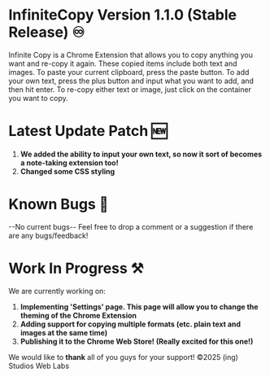 # InfiniteCopy Version 1.1.0 (Stable Release) ♾️
Infinite Copy is a Chrome Extension that allows you to copy anything you want and re-copy it again. These copied items include both text and images. To paste your current clipboard, press the paste button. To add your own text, press the plus button and input what you want to add, and then hit enter. To re-copy either text or image, just click on the container you want to copy.
# Latest Update Patch 🆕
1. **We added the ability to input your own text, so now it sort of becomes a note-taking extension too!**
2. **Changed some CSS styling**
# Known Bugs 🐞
--No current bugs--
Feel free to drop a comment or a suggestion if there are any bugs/feedback!
# Work In Progress ⚒️
We are currently working on:
1. **Implementing 'Settings' page. This page will allow you to change the theming of the Chrome Extension**
2. **Adding support for copying multiple formats (etc. plain text and images at the same time)**
3. **Publishing it to the Chrome Web Store! (Really excited for this one!)**

We would like to **thank** all of you guys for your support!
©2025 (ing) Studios Web Labs
